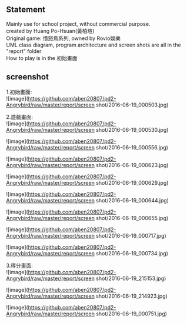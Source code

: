 ## Statement
Mainly use for school project, without commercial purpose.  
created by Huang Po-Hsuan(黃柏瑄)  
Original game: 憤怒鳥系列, owned by Rovio娛樂  
UML class diagram, program architecture and screen shots are all in the "report" folder  
How to play is in the 初始畫面  
  
## screenshot  
1.初始畫面:  
![image](https://github.com/aben20807/pd2-Angrybird/raw/master/report/screen shot/2016-06-19_000503.jpg)  
  
2.遊戲畫面:  
![image](https://github.com/aben20807/pd2-Angrybird/raw/master/report/screen shot/2016-06-19_000530.jpg)  
  
![image](https://github.com/aben20807/pd2-Angrybird/raw/master/report/screen shot/2016-06-19_000556.jpg)  
  
![image](https://github.com/aben20807/pd2-Angrybird/raw/master/report/screen shot/2016-06-19_000623.jpg)  
  
![image](https://github.com/aben20807/pd2-Angrybird/raw/master/report/screen shot/2016-06-19_000629.jpg)  
  
![image](https://github.com/aben20807/pd2-Angrybird/raw/master/report/screen shot/2016-06-19_000644.jpg)  
  
![image](https://github.com/aben20807/pd2-Angrybird/raw/master/report/screen shot/2016-06-19_000655.jpg)  
  
![image](https://github.com/aben20807/pd2-Angrybird/raw/master/report/screen shot/2016-06-19_000717.jpg)  
  
![image](https://github.com/aben20807/pd2-Angrybird/raw/master/report/screen shot/2016-06-19_000734.jpg)  
  
3.得分畫面:  
![image](https://github.com/aben20807/pd2-Angrybird/raw/master/report/screen shot/2016-06-19_215153.jpg)  
 
![image](https://github.com/aben20807/pd2-Angrybird/raw/master/report/screen shot/2016-06-19_214923.jpg)  
  
![image](https://github.com/aben20807/pd2-Angrybird/raw/master/report/screen shot/2016-06-19_000751.jpg)  
  
